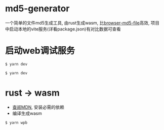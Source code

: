 # md5-generator

一个简单的文件md5生成工具, 由rust生成wasm, 比[browser-md5-file](https://www.npmjs.com/package/browser-md5-file)高效, 项目中启动本地的vite服务(详看package.json)有对比数据可查看

# 启动web调试服务

```bash
$ yarn dev
```

```bash
$ yarn dev
```

# rust -> wasm

- [查阅MDN](https://developer.mozilla.org/zh-CN/docs/WebAssembly/Rust_to_wasm), 安装必需的依赖
- 编译生成wasm
```bash
$ yarn wpb
```